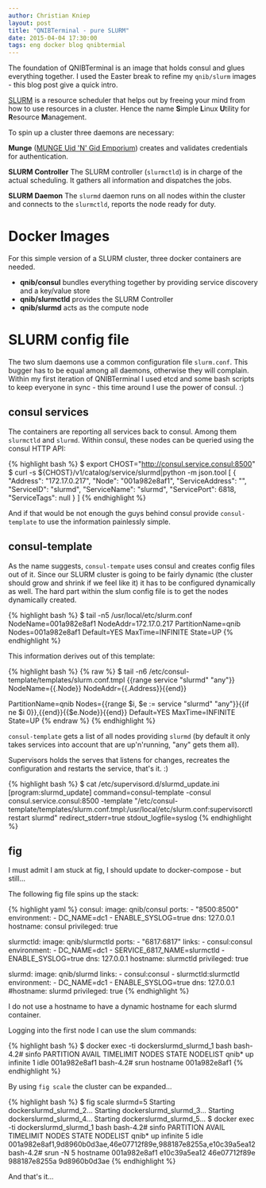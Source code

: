 ```yaml
---
author: Christian Kniep
layout: post
title: "QNIBTerminal - pure SLURM"
date: 2015-04-04 17:30:00
tags: eng docker blog qnibtermial
---
```


The foundation of QNIBTerminal is an image that holds consul and glues everything together. I used the Easter break to refine my `qnib/slurm` images - this blog post give a quick intro.

<!-- more -->

[SLURM](https://computing.llnl.gov/linux/slurm/) is a resource scheduler that helps out by freeing your mind from how to use resources in a cluster. 
Hence the name **S**imple **L**inux **U**tility for **R**esource **M**anagement.

To spin up a cluster three daemons are necessary:

**Munge** ([MUNGE Uid 'N' Gid Emporium](https://code.google.com/p/munge/)) creates and validates credentials for authentication.

**SLURM Controller** The SLURM controller (`slurmctld`) is in charge of the actual scheduling. It gathers all information and dispatches the jobs.

**SLURM Daemon** The `slurmd` daemon runs on all nodes within the cluster and connects to the `slurmctld`, reports the node ready for duty.

# Docker Images

For this simple version of a SLURM cluster, three docker containers are needed.

- **qnib/consul** bundles everything together by providing service discovery and a key/value store
- **qnib/slurmctld** provides the SLURM Controller
- **qnib/slurmd** acts as the compute node

# SLURM config file

The two slum daemons use a common configuration file `slurm.conf`. 
This bugger has to be equal among all daemons, otherwise they will complain. Within my first iteration of QNIBTerminal I used etcd and some bash scripts to keep everyone in sync - this time around I use the power of consul. :)

## consul services

The containers are reporting all services back to consul. Among them `slurmctld` and `slurmd`.  Within consul, these nodes can be queried using the consul HTTP API:

{% highlight bash %}
$ export CHOST="http://consul.service.consul:8500"
$ curl -s ${CHOST}/v1/catalog/service/slurmd|python -m json.tool
[
    {
        "Address": "172.17.0.217",
        "Node": "001a982e8af1",
        "ServiceAddress": "",
        "ServiceID": "slurmd",
        "ServiceName": "slurmd",
        "ServicePort": 6818,
        "ServiceTags": null
    }
]
{% endhighlight %}

And if that would be not enough the guys behind consul provide `consul-template` to use the information painlessly simple.

## consul-template

As the name suggests, `consul-tempate` uses consul and creates config files out of it. 
Since our SLURM cluster is going to be fairly dynamic (the cluster should grow and shrink if we feel like it) it has to be configured dynamically as well. 
The hard part within the slum config file is to get the nodes dynamically created. 

{% highlight bash %}
$ tail -n5 /usr/local/etc/slurm.conf
NodeName=001a982e8af1 NodeAddr=172.17.0.217
PartitionName=qnib Nodes=001a982e8af1 Default=YES MaxTime=INFINITE State=UP
{% endhighlight %}

This information derives out of this template:

{% highlight bash %}
{% raw %}
$ tail -n6 /etc/consul-template/templates/slurm.conf.tmpl
{{range service "slurmd" "any"}}
NodeName={{.Node}} NodeAddr={{.Address}}{{end}}

PartitionName=qnib Nodes={{range $i, $e := service "slurmd" "any"}}{{if ne $i 0}},{{end}}{{$e.Node}}{{end}} Default=YES MaxTime=INFINITE State=UP
{% endraw %}{% endhighlight %}

`consul-template` gets a list of all nodes providing `slurmd` (by default it only takes services into account that are up'n'running, "any" gets them all).

Supervisors holds the serves that listens for changes, recreates the configuration and restarts the service, that's it. :)

{% highlight bash %}
$ cat /etc/supervisord.d/slurmd_update.ini
[program:slurmd_update]
command=consul-template -consul consul.service.consul:8500 -template "/etc/consul-template/templates/slurm.conf.tmpl:/usr/local/etc/slurm.conf:supervisorctl restart slurmd"
redirect_stderr=true
stdout_logfile=syslog
{% endhighlight %}


## fig

I must admit I am stuck at fig, I should update to docker-compose - but still...

The following fig file spins up the stack:

{% highlight yaml %}
consul:
    image: qnib/consul
    ports:
     - "8500:8500"
    environment:
    - DC_NAME=dc1
    - ENABLE_SYSLOG=true
    dns: 127.0.0.1
    hostname: consul
    privileged: true

slurmctld:
    image: qnib/slurmctld
    ports:
    - "6817:6817"
    links:
    - consul:consul
    environment:
    - DC_NAME=dc1
    - SERVICE_6817_NAME=slurmctld
    - ENABLE_SYSLOG=true
    dns: 127.0.0.1
    hostname: slurmctld
    privileged: true

slurmd:
    image: qnib/slurmd
    links:
    - consul:consul
    - slurmctld:slurmctld
    environment:
    - DC_NAME=dc1
    - ENABLE_SYSLOG=true
    dns: 127.0.0.1
    #hostname: slurmd
    privileged: true
{% endhighlight %}

I do not use a hostname to have a dynamic hostname for each slurmd container. 

Logging into the first node I can use the slum commands:

{% highlight bash %}
$ docker exec -ti dockerslurmd_slurmd_1 bash
bash-4.2# sinfo
PARTITION AVAIL  TIMELIMIT  NODES  STATE NODELIST
qnib*        up   infinite      1   idle 001a982e8af1
bash-4.2# srun hostname
001a982e8af1
{% endhighlight %}

By using `fig scale` the cluster can be expanded...

{% highlight bash %}
$ fig scale slurmd=5
Starting dockerslurmd_slurmd_2...
Starting dockerslurmd_slurmd_3...
Starting dockerslurmd_slurmd_4...
Starting dockerslurmd_slurmd_5...
$ docker exec -ti dockerslurmd_slurmd_1 bash
bash-4.2# sinfo
PARTITION AVAIL  TIMELIMIT  NODES  STATE NODELIST
qnib*        up   infinite      5   idle 001a982e8af1,9d8960b0d3ae,46e07712f89e,988187e8255a,e10c39a5ea12
bash-4.2# srun -N 5 hostname
001a982e8af1
e10c39a5ea12
46e07712f89e
988187e8255a
9d8960b0d3ae
{% endhighlight %}

And that's it...
